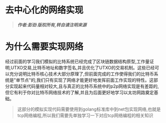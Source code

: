 去中心化的网络实现
============

> ***作者:彭劲  版权所有,转自请注明来源***

# 为什么需要实现网络

经过前面的学习我们模拟的比特系统已经完成了区块链数据结构原型,工作量证明,UTXO交易,比特币地址和数字签名,并且优化了UTXO的交易机制。这些已经可以充分说明比特币核心技术大部分原理了,但前面完成的工作使得我们的比特币系统是"单节点"的,我们只有实现了网络才能更好地发挥前面工作实现的特性。这部分实现起来代码量相对较大,且与真正的比特币系统中的p2p网络实现是有差距的,但它有利于你对比特币网络技术的了解,并且为后面更好地学习以太坊网路奠定基础。
> 这部分的模拟实现代码需要使用到golang标准库中到net包实现网络,也就是tcp网络编程,所以我们需要先单独学习一下对应tcp网络编程的相关知识
